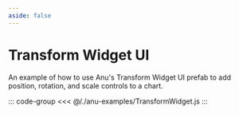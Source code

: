 ```yaml
---
aside: false
---
```

<script setup>
import { transformWidget } from '../anu-examples/TransformWidget.js'
//import singleView  from '../vue_components/singleView.vue'
</script>

# Transform Widget UI

An example of how to use Anu's Transform Widget UI prefab to add position, rotation, and scale controls to a chart.


<singleView :scene="transformWidget" />

::: code-group
<<< @/./anu-examples/TransformWidget.js
:::